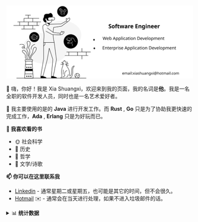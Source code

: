 <!-- # 嗨，你好！欢迎来到我的页面 👋 -->

<img src="banner.svg" alt="Xia Shuangxi github" />

👋 嗨，你好！我是 Xia Shuangxi，欢迎来到我的页面，我的名词是**他**。我是一名全职的软件开发人员，同时也是一名艺术爱好者。

🌱 我主要使用的是的 **Java** 进行开发工作。而 **Rust** , **Go** 只是为了协助我更快速的完成工作，**Ada** , **Erlang** 只是为好玩而已。

<b>📕 我喜欢看的书</b>

 * 🌞 社会科学 
 * 👴 历史 
 * 💫 哲学 
 * 🧠 文学/诗歌

<b>📫 你可以在这里联系我 </b>

 * [Linkedin](https://www.linkedin.com/in/xiashuangxi/) - 通常星期二或星期五，也可能是其它的时间，但不会很久。
 * [Hotmail](mailto:xiashuangxi@hotmail.com) ✉️ - 通常会在当天进行处理，如果不进入垃圾邮件的话。

<details>
  <summary>📊 <b>统计数据</b></summary>
  <a href="https://github.com/xiashuangxi/xiashuangxi">
      <img align="center" src="https://github-readme-stats.vercel.app/api/top-langs/?username=xiashuangxi&layout=compact&langs_count=10&hide_border=true" />
  </a>
  <a href="https://github.com/xiashuangxi/xiashuangxi">
    <img align="center" src="https://github-readme-stats.vercel.app/api?username=xiashuangxi&layout=compact&hide_border=true" />
  </a>
  <a href="https://github.com/xiashuangxi/xiashuangxi">
    <img align="center" src="https://github-readme-stats.vercel.app/api/wakatime?username=xiashuangxi&layout=compact&hide_border=true" />
  </a>
</details>
